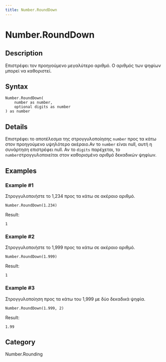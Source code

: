 ```yaml
---
title: Number.RoundDown
---
```


# Number.RoundDown


## Description

Επιστρέφει τον προηγούμενο μεγαλύτερο αριθμό. Ο αριθμός των ψηφίων μπορεί να καθοριστεί.


## Syntax

```powerquery
Number.RoundDown(
    number as number,
    optional digits as number
) as number
```


## Details

Επιστρέφει το αποτέλεσμα της στρογγυλοποίησης <code>number</code> προς τα κάτω στον προηγούμενο υψηλότερο ακέραιο.Αν το <code>number</code> είναι null, αυτή η συνάρτηση επιστρέφει null.    Αν το <code>digits</code> παρέχεται, το <code>number</code>στρογγυλοποιείται στον καθορισμένο αριθμό δεκαδικών ψηφίων.  


## Examples

### Example #1 
Στρογγυλοποιήστε το 1,234 προς τα κάτω σε ακέραιο αριθμό.
```powerquery
Number.RoundDown(1.234)
```

Result: 
```powerquery
1
```


### Example #2 
Στρογγυλοποιήστε το 1,999 προς τα κάτω σε ακέραιο αριθμό.
```powerquery
Number.RoundDown(1.999)
```

Result: 
```powerquery
1
```


### Example #3 
Στρογγυλοποίηση προς τα κάτω του 1,999 με δύο δεκαδικά ψηφία.
```powerquery
Number.RoundDown(1.999, 2)
```

Result: 
```powerquery
1.99
```




## Category
Number.Rounding
